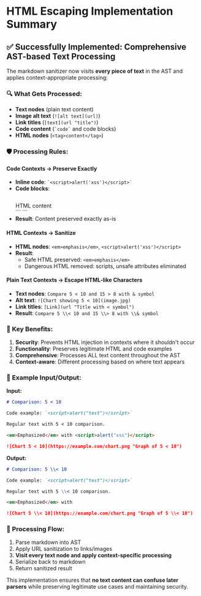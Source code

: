 # HTML Escaping Implementation Summary

## ✅ **Successfully Implemented: Comprehensive AST-based Text Processing**

The markdown sanitizer now visits **every piece of text** in the AST and applies context-appropriate processing:

### **🔍 What Gets Processed:**
- **Text nodes** (plain text content)
- **Image alt text** (`![alt text](url)`)
- **Link titles** (`[text](url "title")`)
- **Code content** (`` `code` `` and code blocks)
- **HTML nodes** (`<tag>content</tag>`)

### **🛡️ Processing Rules:**

#### **Code Contexts** → **Preserve Exactly**
- **Inline code**: `` `<script>alert('xss')</script>` ``
- **Code blocks**: 
  ```
  ```
  <div>HTML content</div>
  <script>alert('test')</script>
  ```
  ```
- **Result**: Content preserved exactly as-is

#### **HTML Contexts** → **Sanitize**
- **HTML nodes**: `<em>emphasis</em>`, `<script>alert('xss')</script>`
- **Result**: 
  - Safe HTML preserved: `<em>emphasis</em>`
  - Dangerous HTML removed: scripts, unsafe attributes eliminated

#### **Plain Text Contexts** → **Escape HTML-like Characters**
- **Text nodes**: `Compare 5 < 10 and 15 > 8 with & symbol`
- **Alt text**: `![Chart showing 5 < 10](image.jpg)`
- **Link titles**: `[Link](url "Title with < symbol")`
- **Result**: `Compare 5 \\< 10 and 15 \\> 8 with \\& symbol`

### **🎯 Key Benefits:**

1. **Security**: Prevents HTML injection in contexts where it shouldn't occur
2. **Functionality**: Preserves legitimate HTML and code examples
3. **Comprehensive**: Processes ALL text content throughout the AST
4. **Context-aware**: Different processing based on where text appears

### **📝 Example Input/Output:**

**Input:**
```markdown
# Comparison: 5 < 10

Code example: `<script>alert("test")</script>`

Regular text with 5 < 10 comparison.

<em>Emphasized</em> with <script>alert("xss")</script>

![Chart 5 < 10](https://example.com/chart.png "Graph of 5 < 10")
```

**Output:**
```markdown
# Comparison: 5 \\< 10

Code example: `<script>alert("test")</script>`

Regular text with 5 \\< 10 comparison.

<em>Emphasized</em> with 

![Chart 5 \\< 10](https://example.com/chart.png "Graph of 5 \\< 10")
```

### **🔄 Processing Flow:**
1. Parse markdown into AST
2. Apply URL sanitization to links/images  
3. **Visit every text node and apply context-specific processing**
4. Serialize back to markdown
5. Return sanitized result

This implementation ensures that **no text content can confuse later parsers** while preserving legitimate use cases and maintaining security.